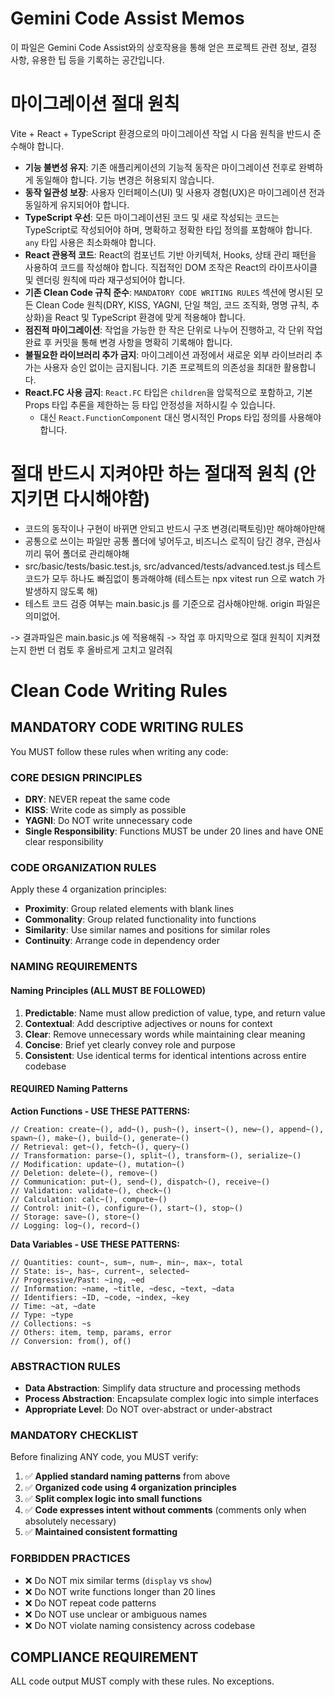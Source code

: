 # Gemini Code Assist Memos

이 파일은 Gemini Code Assist와의 상호작용을 통해 얻은 프로젝트 관련 정보, 결정 사항, 유용한 팁 등을 기록하는 공간입니다.

# 마이그레이션 절대 원칙

Vite + React + TypeScript 환경으로의 마이그레이션 작업 시 다음 원칙을 반드시 준수해야 합니다.

- **기능 불변성 유지**: 기존 애플리케이션의 기능적 동작은 마이그레이션 전후로 완벽하게 동일해야 합니다. 기능 변경은 허용되지 않습니다.
- **동작 일관성 보장**: 사용자 인터페이스(UI) 및 사용자 경험(UX)은 마이그레이션 전과 동일하게 유지되어야 합니다.
- **TypeScript 우선**: 모든 마이그레이션된 코드 및 새로 작성되는 코드는 TypeScript로 작성되어야 하며, 명확하고 정확한 타입 정의를 포함해야 합니다. `any` 타입 사용은 최소화해야 합니다.
- **React 관용적 코드**: React의 컴포넌트 기반 아키텍처, Hooks, 상태 관리 패턴을 사용하여 코드를 작성해야 합니다. 직접적인 DOM 조작은 React의 라이프사이클 및 렌더링 원칙에 따라 재구성되어야 합니다.
- **기존 Clean Code 규칙 준수**: `MANDATORY CODE WRITING RULES` 섹션에 명시된 모든 Clean Code 원칙(DRY, KISS, YAGNI, 단일 책임, 코드 조직화, 명명 규칙, 추상화)을 React 및 TypeScript 환경에 맞게 적용해야 합니다.
- **점진적 마이그레이션**: 작업을 가능한 한 작은 단위로 나누어 진행하고, 각 단위 작업 완료 후 커밋을 통해 변경 사항을 명확히 기록해야 합니다.
- **불필요한 라이브러리 추가 금지**: 마이그레이션 과정에서 새로운 외부 라이브러리 추가는 사용자 승인 없이는 금지됩니다. 기존 프로젝트의 의존성을 최대한 활용합니다.
- **React.FC 사용 금지**: `React.FC` 타입은 `children`을 암묵적으로 포함하고, 기본 Props 타입 추론을 제한하는 등 타입 안정성을 저하시킬 수 있습니다.
  - 대신 `React.FunctionComponent` 대신 명시적인 Props 타입 정의를 사용해야 합니다.

# 절대 반드시 지켜야만 하는 절대적 원칙 (안지키면 다시해야함)

- 코드의 동작이나 구현이 바뀌면 안되고 반드시 구조 변경(리팩토링)만 해야해야만해
- 공통으로 쓰이는 파일만 공통 폴더에 넣어두고, 비즈니스 로직이 담긴 경우, 관심사끼리 묶어 폴더로 관리해야해
- src/basic/tests/basic.test.js, src/advanced/tests/advanced.test.js 테스트 코드가 모두 하나도 빠짐없이 통과해야해 (테스트는 npx vitest run 으로 watch 가 발생하지 않도록 해)
- 테스트 코드 검증 여부는 main.basic.js 를 기준으로 검사해야만해. origin 파일은 의미없어.

-> 결과파일은 main.basic.js 에 적용해줘
-> 작업 후 마지막으로 절대 원칙이 지켜졌는지 한번 더 컴토 후 올바르게 고치고 알려줘

# Clean Code Writing Rules

## MANDATORY CODE WRITING RULES

You MUST follow these rules when writing any code:

### CORE DESIGN PRINCIPLES

- **DRY**: NEVER repeat the same code
- **KISS**: Write code as simply as possible
- **YAGNI**: Do NOT write unnecessary code
- **Single Responsibility**: Functions MUST be under 20 lines and have ONE clear responsibility

### CODE ORGANIZATION RULES

Apply these 4 organization principles:

- **Proximity**: Group related elements with blank lines
- **Commonality**: Group related functionality into functions
- **Similarity**: Use similar names and positions for similar roles
- **Continuity**: Arrange code in dependency order

### NAMING REQUIREMENTS

#### Naming Principles (ALL MUST BE FOLLOWED)

1. **Predictable**: Name must allow prediction of value, type, and return value
2. **Contextual**: Add descriptive adjectives or nouns for context
3. **Clear**: Remove unnecessary words while maintaining clear meaning
4. **Concise**: Brief yet clearly convey role and purpose
5. **Consistent**: Use identical terms for identical intentions across entire codebase

#### REQUIRED Naming Patterns

**Action Functions - USE THESE PATTERNS:**

```
// Creation: create~(), add~(), push~(), insert~(), new~(), append~(), spawn~(), make~(), build~(), generate~()
// Retrieval: get~(), fetch~(), query~()
// Transformation: parse~(), split~(), transform~(), serialize~()
// Modification: update~(), mutation~()
// Deletion: delete~(), remove~()
// Communication: put~(), send~(), dispatch~(), receive~()
// Validation: validate~(), check~()
// Calculation: calc~(), compute~()
// Control: init~(), configure~(), start~(), stop~()
// Storage: save~(), store~()
// Logging: log~(), record~()
```

**Data Variables - USE THESE PATTERNS:**

```
// Quantities: count~, sum~, num~, min~, max~, total
// State: is~, has~, current~, selected~
// Progressive/Past: ~ing, ~ed
// Information: ~name, ~title, ~desc, ~text, ~data
// Identifiers: ~ID, ~code, ~index, ~key
// Time: ~at, ~date
// Type: ~type
// Collections: ~s
// Others: item, temp, params, error
// Conversion: from(), of()
```

### ABSTRACTION RULES

- **Data Abstraction**: Simplify data structure and processing methods
- **Process Abstraction**: Encapsulate complex logic into simple interfaces
- **Appropriate Level**: Do NOT over-abstract or under-abstract

### MANDATORY CHECKLIST

Before finalizing ANY code, you MUST verify:

1. ✅ **Applied standard naming patterns** from above
2. ✅ **Organized code using 4 organization principles**
3. ✅ **Split complex logic into small functions**
4. ✅ **Code expresses intent without comments** (comments only when absolutely necessary)
5. ✅ **Maintained consistent formatting**

### FORBIDDEN PRACTICES

- ❌ Do NOT mix similar terms (`display` vs `show`)
- ❌ Do NOT write functions longer than 20 lines
- ❌ Do NOT repeat code patterns
- ❌ Do NOT use unclear or ambiguous names
- ❌ Do NOT violate naming consistency across codebase

## COMPLIANCE REQUIREMENT

ALL code output MUST comply with these rules. No exceptions.

